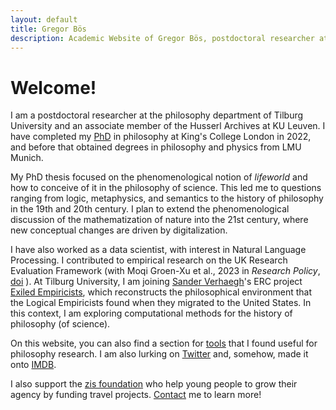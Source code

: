 ```yaml
---
layout: default
title: Gregor Bös
description: Academic Website of Gregor Bös, postdoctoral researcher at Tilburg University, working on phenomenology and philosophy of science and computational approaches to the history of philosophy (of science).
---
```

# Welcome!

I am a postdoctoral researcher at the philosophy department of Tilburg University and an associate member of the Husserl Archives at KU Leuven. I have completed my [PhD](https://kclpure.kcl.ac.uk/portal/en/theses/founding-science-on-the-lifeworld(405e0ffa-8c83-4ceb-bb04-dbc655b52a42).html "PhD at KCL repository")  in philosophy at King's College London in 2022, and before that obtained degrees in philosophy and physics from LMU Munich.

<!-- Did you ever wonder what the world of your great-grandparents looked like &mdash; to them, not you? Changes in politics and religious beliefs might make for the most dramatic differences, but there are also differences in how we conceive of the natural world.  -->
<!-- I am trying to understand how scientific theories (should) affect the concepts which operate in everyday life.  -->

My PhD thesis focused on the phenomenological notion of *lifeworld* and how to conceive of it in the philosophy of science. This led me to questions ranging from logic, metaphysics, and semantics to the history of philosophy in the 19th and 20th century. I plan to extend the phenomenological discussion of the mathematization of nature into the 21st century, where new conceptual changes are driven by digitalization. 

I have also worked as a data scientist, with interest in Natural Language Processing. I contributed to empirical research on the UK Research Evaluation Framework (with Moqi Groen-Xu et al., 2023 in *Research Policy*, [ doi](https://doi.org/10.1016/j.respol.2023.104729) ). At Tilburg University, I am joining [Sander Verhaegh](http://www.sanderverhaegh.nl/)'s ERC project [Exiled Empiricists](https://exiledempiricists.wordpress.com/), which reconstructs the philosophical environment that the Logical Empiricists found when they migrated to the United States. In this context, I am exploring computational methods for the history of philosophy (of science). 

On this website, you can also find a section for [tools](./tools/) that I found useful for philosophy research. I am also lurking on [Twitter](https://twitter.com/gregorboes) and, somehow, made it onto [IMDB](https://www.imdb.com/name/nm6246223/).

I also support the <a href="https://zis-reisen.de/en">zis foundation</a> who help young people to grow their agency by funding travel projects. [Contact](./contact/) me to learn more!
